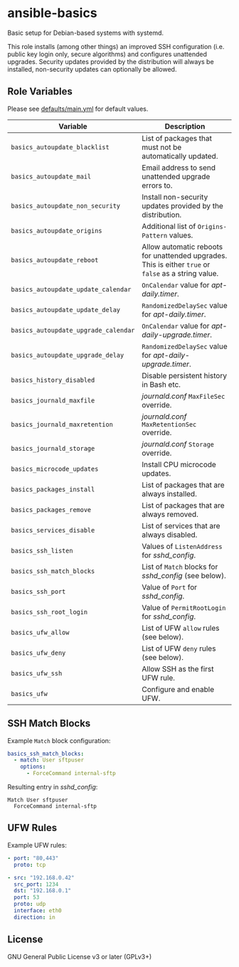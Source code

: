 # ansible-basics

Basic setup for Debian-based systems with systemd.

This role installs (among other things) an improved SSH configuration (i.e.
public key login only, secure algorithms) and configures unattended upgrades.
Security updates provided by the distribution will always be installed,
non-security updates can optionally be allowed.

## Role Variables

Please see [defaults/main.yml](defaults/main.yml) for default values.

| Variable | Description |
| --- | --- |
| `basics_autoupdate_blacklist` | List of packages that must not be automatically updated. |
| `basics_autoupdate_mail` | Email address to send unattended upgrade errors to. |
| `basics_autoupdate_non_security` | Install non-security updates provided by the distribution. |
| `basics_autoupdate_origins` | Additional list of `Origins-Pattern` values. |
| `basics_autoupdate_reboot` | Allow automatic reboots for unattended upgrades. This is either `true` or `false` as a string value. |
| `basics_autoupdate_update_calendar` | `OnCalendar` value for *apt-daily.timer*. |
| `basics_autoupdate_update_delay` | `RandomizedDelaySec` value for *apt-daily.timer*. |
| `basics_autoupdate_upgrade_calendar` | `OnCalendar` value for *apt-daily-upgrade.timer*. |
| `basics_autoupdate_upgrade_delay` | `RandomizedDelaySec` value for *apt-daily-upgrade.timer*. |
| `basics_history_disabled` | Disable persistent history in Bash etc. |
| `basics_journald_maxfile` | *journald.conf* `MaxFileSec` override. |
| `basics_journald_maxretention` | *journald.conf* `MaxRetentionSec` override. |
| `basics_journald_storage` | *journald.conf* `Storage` override. |
| `basics_microcode_updates` | Install CPU microcode updates. |
| `basics_packages_install` | List of packages that are always installed. |
| `basics_packages_remove` | List of packages that are always removed. |
| `basics_services_disable` | List of services that are always disabled. |
| `basics_ssh_listen` | Values of `ListenAddress` for *sshd_config*. |
| `basics_ssh_match_blocks` | List of `Match` blocks for *sshd_config* (see below). |
| `basics_ssh_port` | Value of `Port` for *sshd_config*. |
| `basics_ssh_root_login` | Value of `PermitRootLogin` for *sshd_config*. |
| `basics_ufw_allow` | List of UFW `allow` rules (see below). |
| `basics_ufw_deny` | List of UFW `deny` rules (see below). |
| `basics_ufw_ssh` | Allow SSH as the first UFW rule. |
| `basics_ufw` | Configure and enable UFW. |

## SSH Match Blocks

Example `Match` block configuration:

```yaml
basics_ssh_match_blocks:
  - match: User sftpuser
    options:
      - ForceCommand internal-sftp
```

Resulting entry in *sshd_config*:

```
Match User sftpuser
  ForceCommand internal-sftp
```

## UFW Rules

Example UFW rules:

```yaml
- port: "80,443"
  proto: tcp

- src: "192.168.0.42"
  src_port: 1234
  dst: "192.168.0.1"
  port: 53
  proto: udp
  interface: eth0
  direction: in
```

## License

GNU General Public License v3 or later (GPLv3+)

